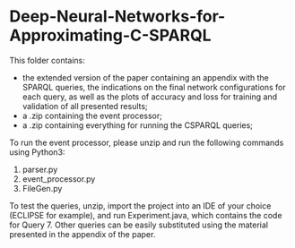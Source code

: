 # Deep-Neural-Networks-for-Approximating-C-SPARQL

This folder contains:
- the extended version of the paper containing an appendix with the SPARQL queries, the
indications on the final network configurations for each query, as well as the plots
of accuracy and loss for training and validation of all presented results;
- a .zip containing the event processor;
- a .zip containing everything for running the CSPARQL queries;

To run the event processor, please unzip and run the following commands using Python3:
1. parser.py
2. event_processor.py
3. FileGen.py

To test the queries, unzip, import the project into an IDE of your choice (ECLIPSE for 
example), and run Experiment.java, which contains the code for Query 7. Other queries 
can be easily substituted using the material presented in the appendix of the paper. 
